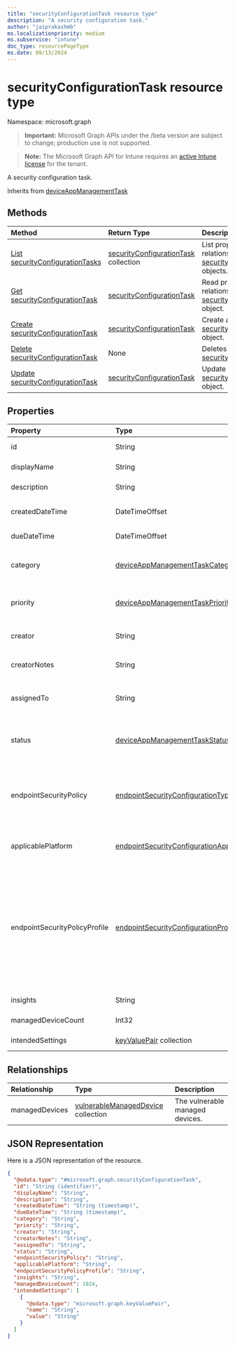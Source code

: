 ```yaml
---
title: "securityConfigurationTask resource type"
description: "A security configuration task."
author: "jaiprakashmb"
ms.localizationpriority: medium
ms.subservice: "intune"
doc_type: resourcePageType
ms.date: 09/13/2024
---
```


# securityConfigurationTask resource type

Namespace: microsoft.graph

> **Important:** Microsoft Graph APIs under the /beta version are subject to change; production use is not supported.

> **Note:** The Microsoft Graph API for Intune requires an [active Intune license](https://go.microsoft.com/fwlink/?linkid=839381) for the tenant.

A security configuration task.


Inherits from [deviceAppManagementTask](../resources/intune-partnerintegration-deviceappmanagementtask.md)

## Methods
|Method|Return Type|Description|
|:---|:---|:---|
|[List securityConfigurationTasks](../api/intune-partnerintegration-securityconfigurationtask-list.md)|[securityConfigurationTask](../resources/intune-partnerintegration-securityconfigurationtask.md) collection|List properties and relationships of the [securityConfigurationTask](../resources/intune-partnerintegration-securityconfigurationtask.md) objects.|
|[Get securityConfigurationTask](../api/intune-partnerintegration-securityconfigurationtask-get.md)|[securityConfigurationTask](../resources/intune-partnerintegration-securityconfigurationtask.md)|Read properties and relationships of the [securityConfigurationTask](../resources/intune-partnerintegration-securityconfigurationtask.md) object.|
|[Create securityConfigurationTask](../api/intune-partnerintegration-securityconfigurationtask-create.md)|[securityConfigurationTask](../resources/intune-partnerintegration-securityconfigurationtask.md)|Create a new [securityConfigurationTask](../resources/intune-partnerintegration-securityconfigurationtask.md) object.|
|[Delete securityConfigurationTask](../api/intune-partnerintegration-securityconfigurationtask-delete.md)|None|Deletes a [securityConfigurationTask](../resources/intune-partnerintegration-securityconfigurationtask.md).|
|[Update securityConfigurationTask](../api/intune-partnerintegration-securityconfigurationtask-update.md)|[securityConfigurationTask](../resources/intune-partnerintegration-securityconfigurationtask.md)|Update the properties of a [securityConfigurationTask](../resources/intune-partnerintegration-securityconfigurationtask.md) object.|

## Properties
|Property|Type|Description|
|:---|:---|:---|
|id|String|The entity key. Inherited from [deviceAppManagementTask](../resources/intune-partnerintegration-deviceappmanagementtask.md)|
|displayName|String|The name. Inherited from [deviceAppManagementTask](../resources/intune-partnerintegration-deviceappmanagementtask.md)|
|description|String|The description. Inherited from [deviceAppManagementTask](../resources/intune-partnerintegration-deviceappmanagementtask.md)|
|createdDateTime|DateTimeOffset|The created date. Inherited from [deviceAppManagementTask](../resources/intune-partnerintegration-deviceappmanagementtask.md)|
|dueDateTime|DateTimeOffset|The due date. Inherited from [deviceAppManagementTask](../resources/intune-partnerintegration-deviceappmanagementtask.md)|
|category|[deviceAppManagementTaskCategory](../resources/intune-partnerintegration-deviceappmanagementtaskcategory.md)|The category. Inherited from [deviceAppManagementTask](../resources/intune-partnerintegration-deviceappmanagementtask.md). Possible values are: `unknown`, `advancedThreatProtection`.|
|priority|[deviceAppManagementTaskPriority](../resources/intune-partnerintegration-deviceappmanagementtaskpriority.md)|The priority. Inherited from [deviceAppManagementTask](../resources/intune-partnerintegration-deviceappmanagementtask.md). Possible values are: `none`, `high`, `low`.|
|creator|String|The email address of the creator. Inherited from [deviceAppManagementTask](../resources/intune-partnerintegration-deviceappmanagementtask.md)|
|creatorNotes|String|Notes from the creator. Inherited from [deviceAppManagementTask](../resources/intune-partnerintegration-deviceappmanagementtask.md)|
|assignedTo|String|The name or email of the admin this task is assigned to. Inherited from [deviceAppManagementTask](../resources/intune-partnerintegration-deviceappmanagementtask.md)|
|status|[deviceAppManagementTaskStatus](../resources/intune-partnerintegration-deviceappmanagementtaskstatus.md)|The status. Inherited from [deviceAppManagementTask](../resources/intune-partnerintegration-deviceappmanagementtask.md). Possible values are: `unknown`, `pending`, `active`, `completed`, `rejected`.|
|endpointSecurityPolicy|[endpointSecurityConfigurationType](../resources/intune-partnerintegration-endpointsecurityconfigurationtype.md)|The endpoint security policy type. Possible values are: `unknown`, `antivirus`, `diskEncryption`, `firewall`, `endpointDetectionAndResponse`, `attackSurfaceReduction`, `accountProtection`.|
|applicablePlatform|[endpointSecurityConfigurationApplicablePlatform](../resources/intune-partnerintegration-endpointsecurityconfigurationapplicableplatform.md)|The applicable platform. Possible values are: `unknown`, `macOS`, `windows10AndLater`, `windows10AndWindowsServer`.|
|endpointSecurityPolicyProfile|[endpointSecurityConfigurationProfileType](../resources/intune-partnerintegration-endpointsecurityconfigurationprofiletype.md)|The endpoint security policy profile. Possible values are: `unknown`, `antivirus`, `windowsSecurity`, `bitLocker`, `fileVault`, `firewall`, `firewallRules`, `endpointDetectionAndResponse`, `deviceControl`, `appAndBrowserIsolation`, `exploitProtection`, `webProtection`, `applicationControl`, `attackSurfaceReductionRules`, `accountProtection`.|
|insights|String|Information about the mitigation.|
|managedDeviceCount|Int32|The number of vulnerable devices.|
|intendedSettings|[keyValuePair](../resources/intune-shared-keyvaluepair.md) collection|The intended settings and their values.|

## Relationships
|Relationship|Type|Description|
|:---|:---|:---|
|managedDevices|[vulnerableManagedDevice](../resources/intune-partnerintegration-vulnerablemanageddevice.md) collection|The vulnerable managed devices.|

## JSON Representation
Here is a JSON representation of the resource.
<!-- {
  "blockType": "resource",
  "keyProperty": "id",
  "@odata.type": "microsoft.graph.securityConfigurationTask"
}
-->
``` json
{
  "@odata.type": "#microsoft.graph.securityConfigurationTask",
  "id": "String (identifier)",
  "displayName": "String",
  "description": "String",
  "createdDateTime": "String (timestamp)",
  "dueDateTime": "String (timestamp)",
  "category": "String",
  "priority": "String",
  "creator": "String",
  "creatorNotes": "String",
  "assignedTo": "String",
  "status": "String",
  "endpointSecurityPolicy": "String",
  "applicablePlatform": "String",
  "endpointSecurityPolicyProfile": "String",
  "insights": "String",
  "managedDeviceCount": 1024,
  "intendedSettings": [
    {
      "@odata.type": "microsoft.graph.keyValuePair",
      "name": "String",
      "value": "String"
    }
  ]
}
```

